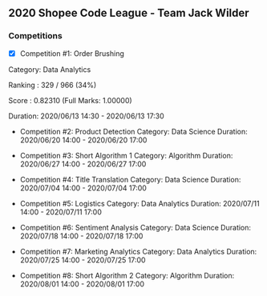 ## 2020 Shopee Code League - Team Jack Wilder

### Competitions
- [x] Competition #1: Order Brushing

Category: Data Analytics

Ranking : 329 / 966 (34%)

Score : 0.82310 (Full Marks: 1.00000)

Duration: 2020/06/13 14:30 - 2020/06/13 17:30

- Competition #2: Product Detection
Category: Data Science
Duration: 2020/06/20 14:00 - 2020/06/20 17:00

- Competition #3: Short Algorithm 1
Category: Algorithm
Duration: 2020/06/27 14:00 - 2020/06/27 17:00

- Competition #4: Title Translation
Category: Data Science
Duration: 2020/07/04 14:00 - 2020/07/04 17:00

- Competition #5: Logistics
Category: Data Analytics
Duration: 2020/07/11 14:00 - 2020/07/11 17:00

- Competition #6: Sentiment Analysis
Category: Data Science
Duration: 2020/07/18 14:00 - 2020/07/18 17:00

- Competition #7: Marketing Analytics
Category: Data Analytics
Duration: 2020/07/25 14:00 - 2020/07/25 17:00

- Competition #8: Short Algorithm 2
Category: Algorithm
Duration: 2020/08/01 14:00 - 2020/08/01 17:00

